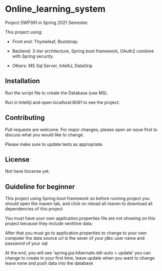 # Online_learning_system

Project SWP391 in Spring 2021 Semester.

This project using: 

* Front end: Thymeleaf, Bootstrap.

* Backend: 3-tier architecture, Spring boot framework, OAuth2 combine with Spring security.

* Others: MS Sql Server, IntelliJ, DataGrip

## Installation
Run the script file to create the Database (use MS).

Run in Intelliji and open localhost:8081 to see the project.

## Contributing
Pull requests are welcome. For major changes, please open an issue first to discuss what you would like to change.

Please make sure to update tests as appropriate.

## License
Not have lincense yet.

## Guideline for beginner
This project using Spring boot framework so before running project
you should open the maven tab, and click on reload all maven to download all dependencies 
of this project

You must have your own application.properties file are not showing on this project because they include sentitive data.

After that you must go to application.properties to change to your own computer
the data source url is the sever of your jdbc
user name and password of your sql

At the end, you will see 'spring.jpa.hibernate.ddl-auto = update'
you can change to create in your first time, leave update when you want to change
leave none and push data into the database

